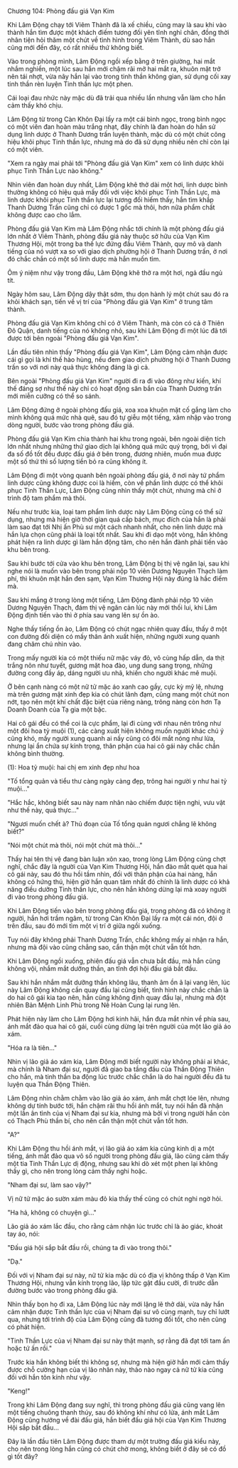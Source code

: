 




Chương 104: Phòng đấu giá Vạn Kim


Khi Lâm Động chạy tới Viêm Thành đã là xế chiều, cũng may là sau khi vào thành hắn tìm được một khách điếm tương đối yên tĩnh nghỉ chân, đồng thời nhân tiện hỏi thăm một chút về tình hình trong Viêm Thành, dù sao hắn cũng mới đến đây, có rất nhiều thứ không biết.

Vào trong phòng mình, Lâm Động ngồi xếp bằng ở trên giường, hai mắt nhắm nghiền, một lúc sau hắn mới chậm rãi mở hai mắt ra, khuôn mặt trở nên tái nhợt, vừa nãy hắn lại vào trong tinh thần không gian, sử dụng cối xay tinh thần rèn luyện Tinh thần lực một phen.

Cái loại đau nhức này mặc dù đã trải qua nhiều lần nhưng vẫn làm cho hắn cảm thấy khó chịu.

Lâm Động từ trong Càn Khôn Đại lấy ra một cái bình ngọc, trong bình ngọc có một viên đan hoàn màu trắng nhạt, đây chính là đan hoàn do hắn sử dụng linh dược ở Thanh Dương trấn luyện thành, mặc dù có một chút công hiệu khôi phục Tinh thần lực, nhưng mà do đã sử dụng nhiều nên chỉ còn lại có một viên.

"Xem ra ngày mai phải tới "Phòng đấu giá Vạn Kim" xem có linh dược khôi phục Tinh Thần Lực nào không."

Nhìn viên đan hoàn duy nhất, Lâm Động khẽ thở dài một hơi, linh dược bình thường không có hiệu quả mấy đối với việc khôi phục Tinh Thần Lực, mà linh dược khôi phục Tinh thần lực lại tương đối hiếm thấy, hắn tìm khắp Thanh Dương Trấn cũng chỉ có được 1 gốc mà thôi, hơn nữa phẩm chất không được cao cho lắm.

Phòng đấu giá Vạn Kim mà Lâm Động nhắc tới chính là một phòng đấu giá lớn nhất ở Viêm Thành, phòng đấu giá này thuộc sở hữu của Vạn Kim Thương Hội, một trong ba thế lực đứng đầu Viêm Thành, quy mô và danh tiếng của nó vượt xa so với giao dịch phường hội ở Thanh Dương trấn, ở nơi đó chắc chắn có một số linh dược mà hắn muốn tìm.

Ôm ý niệm như vậy trong đầu, Lâm Động khẽ thở ra một hơi, ngả đầu ngủ tít.

Ngày hôm sau, Lâm Động dậy thật sớm, thu dọn hành lý một chút sau đó ra khỏi khách sạn, tiến về vị trí của "Phòng đấu giá Vạn Kim" ở trung tâm thành.

Phòng đấu giá Vạn Kim không chỉ có ở Viêm Thành, mà còn có cả ở Thiên Đô Quận, danh tiếng của nó không nhỏ, sau khi Lâm Động đi một lúc đã tới được tới bên ngoài "Phòng đấu giá Vạn Kim".

Lần đầu tiên nhìn thấy "Phòng đấu giá Vạn Kim", Lâm Động cảm nhận được cái gì gọi là khí thế hào hùng, nếu đem giao dịch phường hội ở Thanh Dương trấn so với nơi này quả thực không đáng là gì cả.

Bên ngoài "Phòng đấu giá Vạn Kim" người đi ra đi vào đông như kiến, khí thế đáng sợ như thế này chỉ có hoạt động săn bắn của Thanh Dương trấn mới miễn cưỡng có thể so sánh.

Lâm Động đứng ở ngoài phòng đấu giá, xoa xoa khuôn mặt cố gắng làm cho mình không quá mức nhà quê, sau đó tự giễu một tiếng, xâm nhập vào trong dòng người, bước vào trong phòng đấu giá.

Phòng đấu giá Vạn Kim chia thành hai khu trong ngoài, bên ngoài diện tích lớn nhất nhưng những thứ giao dịch lại không quá mức quý trọng, bởi vì đại đa số đồ tốt đều được đấu giá ở bên trong, đương nhiên, muốn mua được một số thứ thì số lượng tiền bỏ ra cũng không ít.

Lâm Động đi một vòng quanh bên ngoài phòng đấu giá, ở nơi này tứ phẩm linh dược cũng không được coi là hiếm, còn về phần linh dược có thể khôi phục Tinh Thần Lực, Lâm Động cũng nhìn thấy một chút, nhưng mà chỉ ở trình độ tam phẩm mà thôi.

Nếu như trước kia, loại tam phẩm linh dược này Lâm Động cũng có thể sử dụng, nhưng mà hiện giờ thời gian quá cấp bách, mục đích của hắn là phải làm sao đạt tới Nhị ấn Phù sư một cách nhanh nhất, cho nên linh dược mà hắn lựa chọn cũng phải là loại tốt nhất. Sau khi đi dạo một vòng, hắn không phát hiện ra linh dược gì làm hắn động tâm, cho nên hắn đành phải tiến vào khu bên trong.

Sau khi bước tới cửa vào khu bên trong, Lâm Động bị thị vệ ngăn lại, sau khi nghe nói là muốn vào bên trong phải nộp 10 viên Dương Nguyên Thạch làm phí, thì khuôn mặt hắn đen sạm, Vạn Kim Thương Hội này đúng là hắc điếm mà.

Sau khi mắng ở trong lòng một tiếng, Lâm Động đành phải nộp 10 viên Dương Nguyên Thạch, đám thị vệ ngăn cản lúc này mới thối lui, khi Lâm Động định tiến vào thì ở phía sau vang lên sự ồn ào.

Nghe thấy tiếng ồn ào, Lâm Động có chút ngạc nhiên quay đầu, thấy ở một con đường đối diện có mấy thân ảnh xuất hiện, những người xung quanh đang chăm chú nhìn vào.

Trong mấy người kia có một thiếu nữ mặc váy đỏ, vô cùng hấp dẫn, da thịt trắng nõn như tuyết, gương mặt hoa đào, ung dung sang trọng, những đường cong đầy áp, dáng người ưu nhã, khiến cho người khác mê muội.

Ở bên cạnh nàng có một nữ tử mặc áo xanh cao gầy, cực kỳ mỹ lệ, nhưng mà trên gương mặt xinh đẹp kia có chút lãnh đạm, cũng mang một chút non nớt, tạo nên một khí chất đặc biệt của riêng nàng, trông nàng còn hơn Tạ Doanh Doanh của Tạ gia một bậc.

Hai cô gái đều có thể coi là cực phẩm, lại đi cùng với nhau nên trông như một đôi hoa tỷ muội (1), các càng xuất hiện không muốn người khác chú ý cũng khó, mấy người xung quanh ai nấy cũng có đôi mắt nóng như lửa, nhưng lại ẩn chứa sự kính trọng, thân phận của hai cô gái này chắc chắn không bình thường.

(1): Hoa tỷ muội: hai chị em xinh đẹp như hoa

"Tố tổng quản và tiểu thư càng ngày càng đẹp, trông hai người y như hai tỷ muội..."

"Hắc hắc, không biết sau này nam nhân nào chiếm được tiện nghi, vưu vật như thế này, quả thực..."

"Ngươi muốn chết à? Thủ đoạn của Tố tổng quản ngươi chẳng lẽ không biết?"

"Nói một chút mà thôi, nói một chút mà thôi..."

Thấy hai tên thị vệ đang bàn luận xôn xao, trong lòng Lâm Động cũng chợt nghĩ, chắc đây là người của Vạn Kim Thương Hội, hắn đảo mắt quét qua hai cô gái này, sau đó thu hồi tầm nhìn, đối với thân phận của hai nàng, hắn không có hứng thú, hiện giờ hắn quan tâm nhất đó chính là linh dược có khả năng điều dưỡng Tinh thần lực, cho nên hắn không dừng lại mà xoay người đi vào trong phòng đấu giá.

Khi Lâm Động tiến vào bên trong phòng đấu giá, trong phòng đã có không ít người, hắn hơi trầm ngâm, từ trong Càn Khôn Đại lấy ra một cái nón, đội ở trên đầu, sau đó mới tìm một vị trí ở giữa ngồi xuống.

Tuy nói đây không phải Thanh Dương Trấn, chắc không mấy ai nhận ra hắn, nhưng mà đội vào cũng chẳng sao, cẩn thận một chút vẫn tốt hơn.

Khi Lâm Động ngồi xuống, phiên đấu giá vẫn chưa bắt đầu, mà hắn cũng không vội, nhắm mắt dưỡng thần, an tĩnh đợi hội đấu giá bắt đầu.

Sau khi hắn nhắm mắt dưỡng thần không lâu, thanh âm ồn ã lại vang lên, lúc này Lâm Động không cần quay đầu lại cũng biết, tình hình này chắc chắn là do hai cô gái kia tạo nên, hắn cũng không định quay đầu lại, nhưng mà đột nhiên Bản Mệnh Linh Phù trong Nê Hoàn Cung lại rung lên.

Phát hiện này làm cho Lâm Động hơi kinh hãi, hắn đưa mắt nhìn về phía sau, ánh mắt đảo qua hai cô gái, cuối cùng dừng lại trên người của một lão giả áo xám.

"Hóa ra là tiên..."

Nhìn vị lão giả áo xám kia, Lâm Động mới biết người này không phải ai khác, mà chính là Nham đại sư, người đã giao ba tầng đầu của Thần Động Thiên cho hắn, mà tinh thần ba động lúc trước chắc chắn là do hai người đều đã tu luyện qua Thần Động Thiên.

Lâm Động nhìn chằm chằm vào lão giả áo xám, ánh mắt chợt lóe lên, nhưng không dự tính bước tới, hắn chậm rãi thu hồi ánh mắt, tuy nói hắn đã nhận một lần ân tình của vị Nham đại sư kia, nhưng mà bởi vì trong người hắn còn có Thạch Phù thần bí, cho nên cẩn thận một chút vẫn tốt hơn.

"A?"

Khi Lâm Động thu hồi ánh mắt, vị lão giả áo xám kia cũng kinh dị a một tiếng, ánh mắt đảo qua vô số người trong phòng đấu giá, lão cũng cảm thấy một tia Tinh Thần Lực dị động, nhưng sau khi dò xét một phen lại không thấy gì, cho nên trong lòng cảm thấy nghi hoặc.

"Nham đại sư, làm sao vậy?"

Vị nữ tử mặc áo sườn xám màu đỏ kia thấy thế cũng có chút nghi ngờ hỏi.

"Ha hả, không có chuyện gì..."

Lão giả áo xám lắc đầu, cho rằng cảm nhận lúc trước chỉ là ảo giác, khoát tay áo, nói:

"Đấu giá hội sắp bắt đầu rồi, chúng ta đi vào trong thôi."

"Dạ."

Đối với vị Nham đại sư này, nữ tử kia mặc dù có địa vị không thấp ở Vạn Kim Thương Hội, nhưng vẫn kính trọng lão, lập tức gật đầu cười, đi trước dẫn đường bước vào trong phòng đấu giá.

Nhìn thấy bọn họ đi xa, Lâm Động lúc này mới lặng lẽ thở dài, vừa nãy hắn cảm nhận được Tinh thần lực của vị Nham đại sư vô cùng mạnh, tuy chỉ lướt qua, nhưng tới trình độ của Lâm Động cũng đã tương đối tốt, cho nên cũng có phát hiện.

"Tinh Thần Lực của vị Nham đại sư này thật mạnh, sợ rằng đã đạt tới tam ấn hoặc tứ ấn rồi."

Trước kia hắn không biết thì không sợ, nhưng mà hiện giờ hắn mới cảm thấy được chỗ cường hạn của vị lão nhân này, thảo nào ngay cả nữ tử kia cũng đối với hắn tôn kính như vậy.

"Keng!"

Trong khi Lâm Động đang suy nghĩ, thì trong phòng đấu giá cũng vang lên một tiếng chuông thanh thúy, sau đó không khí như có lửa, ánh mắt Lâm Động cũng hướng về đài đấu giá, hắn biết đấu giá hội của Vạn Kim Thương Hội sắp bắt đầu...

Đây là lần đầu tiên Lâm Động được tham dự một trường đấu giá kiểu này, cho nên trong lòng hắn cũng có chút chờ mong, không biết ở đây sẽ có đồ gì tốt đây?




